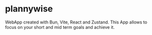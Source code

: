 # plannywise
WebApp created with Bun, Vite, React and Zustand. This App allows to focus on your short and mid term goals and achieve it.

